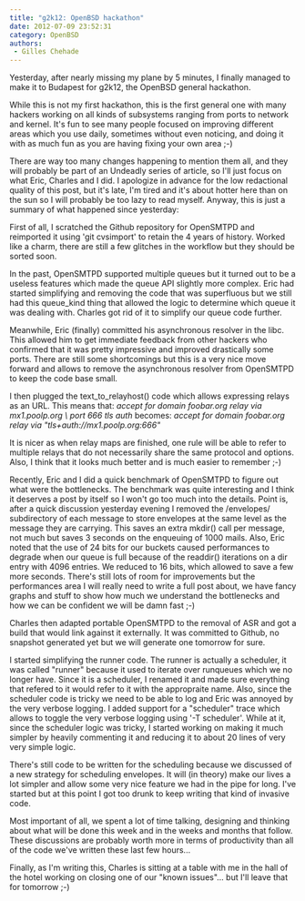 ```yaml
---
title: "g2k12: OpenBSD hackathon"
date: 2012-07-09 23:52:31
category: OpenBSD
authors:
 - Gilles Chehade
---
```


Yesterday, after nearly missing my plane by 5 minutes, I finally managed to make it to Budapest for g2k12, the OpenBSD general hackathon.

While this is not my first hackathon, this is the first general one with many hackers working on all kinds of subsystems ranging from ports to network and kernel. It's fun to see many people focused on improving different areas which you use daily, sometimes without even noticing, and doing it with as much fun as you are having fixing your own area ;-)

<p>There are way too many changes happening to mention them all, and they will probably be part of an Undeadly series of article, so I'll just focus on what Eric, Charles and I did. I apologize in advance for the low redactional quality of this post, but it's late, I'm tired and it's about hotter here than on the sun so I will probably be too lazy to read myself. Anyway, this is just a summary of what happened since yesterday:</p>

<p>First of all, I scratched the Github repository for OpenSMTPD and reimported it using 'git cvsimport' to retain the 4 years of history. Worked like a charm, there are still a few glitches in the workflow but they should be sorted soon.</p>

<p>In the past, OpenSMTPD supported multiple queues but it turned out to be a useless features which made the queue API slightly more complex. Eric had started simplifying and removing the code that was superfluous but we still had this queue_kind thing that allowed the logic to determine which queue it was dealing with. Charles got rid of it to simplify our queue code further.</p>

<p>Meanwhile, Eric (finally) committed his asynchronous resolver in the libc. This allowed him to get immediate feedback from other hackers who confirmed that it was pretty impressive and improved drastically some ports. There are still some shortcomings but this is a very nice move forward and allows to remove the asynchronous resolver from OpenSMTPD to keep the code base small.</p>

<p>I then plugged the text_to_relayhost() code which allows expressing relays as an URL. This means that:
<i>
    accept for domain foobar.org relay via mx1.poolp.org \
        port 666 tls auth
</i>
becomes:
<i>
    accept for domain foobar.org relay via "tls+auth://mx1.poolp.org:666"
</i></p>

<p>It is nicer as when relay maps are finished, one rule will be able to refer to multiple relays that do not necessarily share the same protocol and options. Also, I think that it looks much better and is much easier to remember ;-)</p>

<p>Recently, Eric and I did a quick benchmark of OpenSMTPD to figure out what were the bottlenecks. The benchmark was quite interesting and I think it deserves a post by itself so I won't go too much into the details. Point is, after a quick discussion yesterday evening I removed the /envelopes/ subdirectory of each message to store envelopes at the same level as the message they are carrying. This saves an extra mkdir() call per message, not much but saves 3 seconds on the enqueuing of 1000 mails. Also, Eric noted that the use of 24 bits for our buckets caused performances to degrade when our queue is full because of the readdir() iterations on a dir entry with 4096 entries. We reduced to 16 bits, which allowed to save a few more seconds. There's still lots of room for improvements but the performances area I will really need to write a full post about, we have fancy graphs and stuff to show how much we understand the bottlenecks and how we can be confident we will be damn fast ;-)</p>

<p>Charles then adapted portable OpenSMTPD to the removal of ASR and got a build that would link against it externally. It was committed to Github, no snapshot generated yet but we will generate one tomorrow for sure.</p>

<p>I started simplifying the runner code. The runner is actually a scheduler, it was called "runner" because it used to iterate over runqueues which we no longer have. Since it is a scheduler, I renamed it and made sure everything that refered to it would refer to it with the appropraite name. Also, since the scheduler code is tricky we need to be able to log and Eric was annoyed by the very verbose logging. I added support for a "scheduler" trace which allows to toggle the very verbose logging using '-T scheduler'. While at it, since the scheduler logic was tricky, I started working on making it much simpler by heavily commenting it and reducing it to about 20 lines of very very simple logic.</p>

<p>There's still code to be written for the scheduling because we discussed of a new strategy for scheduling envelopes. It will (in theory) make our lives a lot simpler and allow some very nice feature we had in the pipe for long. I've started but at this point I got too drunk to keep writing that kind of invasive code.</p>

<p>Most important of all, we spent a lot of time talking, designing and thinking about what will be done this week and in the weeks and months that follow. These discussions are probably worth more in terms of productivity than all of the code we've written these last few hours...</p>

<p>Finally, as I'm writing this, Charles is sitting at a table with me in the hall of the hotel working on closing one of our "known issues"... but I'll leave that for tomorrow ;-)</p>


